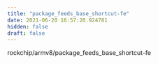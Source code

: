 ```yaml
---
title: "package_feeds_base_shortcut-fe"
date: 2021-06-20 16:57:20.924781
hidden: false
draft: false
---
```


rockchip/armv8/package_feeds_base_shortcut-fe

